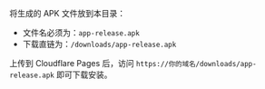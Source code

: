 将生成的 APK 文件放到本目录：

- 文件名必须为：`app-release.apk`
- 下载直链为：`/downloads/app-release.apk`

上传到 Cloudflare Pages 后，访问 `https://你的域名/downloads/app-release.apk` 即可下载安装。


